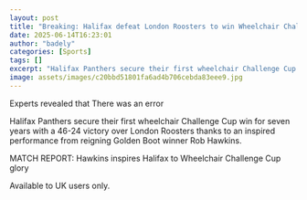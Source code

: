 ```yaml
---
layout: post
title: "Breaking: Halifax defeat London Roosters to win Wheelchair Challenge Cup"
date: 2025-06-14T16:23:01
author: "badely"
categories: [Sports]
tags: []
excerpt: "Halifax Panthers secure their first wheelchair Challenge Cup win for seven years with a 46-24 victory over London Roosters thanks to an inspired perfo"
image: assets/images/c20bbd51801fa6ad4b706cebda83eee9.jpg
---
```


Experts revealed that There was an error

Halifax Panthers secure their first wheelchair Challenge Cup win for seven years with a 46-24 victory over London Roosters thanks to an inspired performance from reigning Golden Boot winner Rob Hawkins.

MATCH REPORT: Hawkins inspires Halifax to Wheelchair Challenge Cup glory

Available to UK users only.


